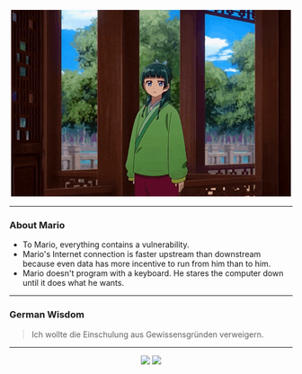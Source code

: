 <p align="center">
  <img src="assets/maomao.gif" />
</p>

---

### About Mario
- To Mario, everything contains a vulnerability.
- Mario's Internet connection is faster upstream than downstream because even data has more incentive to run from him than to him.
- Mario doesn't program with a keyboard. He stares the computer down until it does what he wants.

---

### German Wisdom
> Ich wollte die Einschulung aus Gewissensgründen verweigern.

---

<p align="center">
  <a>
    <img height="180em" src="https://github-readme-stats-eight-theta.vercel.app/api?username=Torfkopp&show_icons=true&theme=dark&include_all_commits=true&count_private=true"/>
  </a>
  <a href="https://github.com/Torfkopp?tab=repositories">
    <img height="180em" src="https://github-readme-stats-eight-theta.vercel.app/api/top-langs/?username=torfkopp&layout=compact&theme=dark&langs_count=8&hide=java"/>
  </a>
</p>
